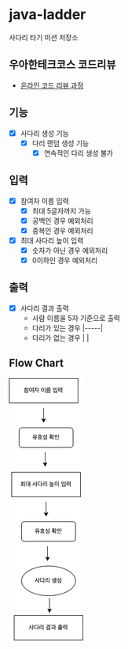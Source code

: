 # java-ladder

사다리 타기 미션 저장소

## 우아한테크코스 코드리뷰

- [온라인 코드 리뷰 과정](https://github.com/woowacourse/woowacourse-docs/blob/master/maincourse/README.md)

## 기능
- [x] 사다리 생성 기능
  - [x] 다리 랜덤 생성 기능
    - [x] 연속적인 다리 생성 불가

## 입력
- [x] 참여자 이름 입력
  - [x] 최대 5글자까지 가능
  - [x] 공백인 경우 예외처리
  - [x] 중복인 경우 예외처리
- [x] 최대 사다리 높이 입력
  - [x] 숫자가 아닌 경우 예외처리 
  - [x] 0이하인 경우 예외처리

## 출력
- [x] 사다리 결과 출력
  - 사람 이름을 5자 기준으로 출력
  - 다리가 있는 경우 |-----|
  - 다리가 없는 경우 |     |

## Flow Chart
![](docs/Flow%20Chart.png)